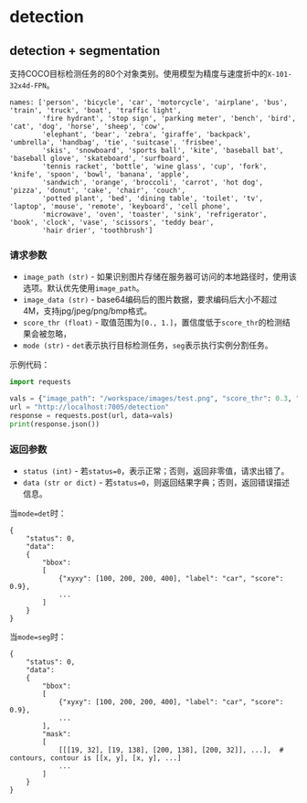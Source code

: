 # detection

## detection + segmentation
支持COCO目标检测任务的80个对象类别。使用模型为精度与速度折中的`X-101-32x4d-FPN`。

```
names: ['person', 'bicycle', 'car', 'motorcycle', 'airplane', 'bus', 'train', 'truck', 'boat', 'traffic light',
        'fire hydrant', 'stop sign', 'parking meter', 'bench', 'bird', 'cat', 'dog', 'horse', 'sheep', 'cow',
        'elephant', 'bear', 'zebra', 'giraffe', 'backpack', 'umbrella', 'handbag', 'tie', 'suitcase', 'frisbee',
        'skis', 'snowboard', 'sports ball', 'kite', 'baseball bat', 'baseball glove', 'skateboard', 'surfboard',
        'tennis racket', 'bottle', 'wine glass', 'cup', 'fork', 'knife', 'spoon', 'bowl', 'banana', 'apple',
        'sandwich', 'orange', 'broccoli', 'carrot', 'hot dog', 'pizza', 'donut', 'cake', 'chair', 'couch',
        'potted plant', 'bed', 'dining table', 'toilet', 'tv', 'laptop', 'mouse', 'remote', 'keyboard', 'cell phone',
        'microwave', 'oven', 'toaster', 'sink', 'refrigerator', 'book', 'clock', 'vase', 'scissors', 'teddy bear',
        'hair drier', 'toothbrush']
```

### 请求参数

* `image_path (str)` - 如果识别图片存储在服务器可访问的本地路径时，使用该选项。默认优先使用`image_path`。
* `image_data (str)` - base64编码后的图片数据，要求编码后大小不超过4M，支持jpg/jpeg/png/bmp格式。
* `score_thr (float)` - 取值范围为`[0., 1.]`，置信度低于`score_thr`的检测结果会被忽略，
* `mode (str)` - `det`表示执行目标检测任务，`seg`表示执行实例分割任务。

示例代码：
```python
import requests

vals = {"image_path": "/workspace/images/test.png", "score_thr": 0.3, "mode": "seg"}
url = "http://localhost:7005/detection"
response = requests.post(url, data=vals)
print(response.json())
```

### 返回参数

* `status (int)` - 若`status=0`，表示正常；否则，返回非零值，请求出错了。
* `data (str or dict)` - 若`status=0`，则返回结果字典；否则，返回错误描述信息。

当`mode=det`时：
```
{
    "status": 0,
    "data": 
    {
        "bbox":
        [
            {"xyxy": [100, 200, 200, 400], "label": "car", "score": 0.9},
            ...
        ]
    }
}
```

当`mode=seg`时：
```
{
    "status": 0,
    "data":
    {
        "bbox":
        [
            {"xyxy": [100, 200, 200, 400], "label": "car", "score": 0.9},
            ...
        ],
        "mask":
        [
            [[[19, 32], [19, 138], [200, 138], [200, 32]], ...],  # contours, contour is [[x, y], [x, y], ...]
            ...
        ]
    }
}
```
